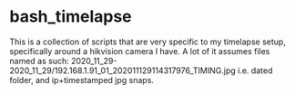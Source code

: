 # bash_timelapse

This is a collection of scripts that are very specific to my timelapse setup, specifically around a hikvision camera I have.
A lot of it assumes files named as such:
2020_11_29-2020_11_29/192.168.1.91_01_202011129114317976_TIMING.jpg
i.e. dated folder, and ip+timestamped jpg snaps.
